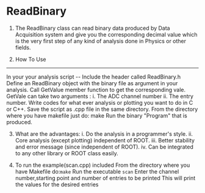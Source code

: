 ReadBinary
==========

1. The ReadBinary class can read binary data produced by Data Acquisition system and give you the corresponding decimal value which is the very first step of any kind of analysis done in Physics or other fields. 

2. How To Use
  ------------
In your your analysis script --
Include the header called ReadBinary.h 
Define an ReadBinary object with the binary file as argument in your analysis. 
Call GetValue member function to get the corresponding vale.
GetVale can take two arguments : i. The ADC channel number ii. The entry number.
Write codes for what ever analysis or plotting you want to do in C or C++.
Save the script as .cpp file in the same directory.
From the directory where you have makefile just do: make 
Run the binary "Program" that is produced. 



3. What are the advantages:
   i. Do the analysis in a programmer's style.
   ii. Core analysis (except plotting) independent of ROOT.
   iii. Better stability and error message (since independent of ROOT).
   iv. Can be integrated to any other library or ROOT class easily.
 
4. To run the example(scan.cpp) included 
    From the directory where you have Makefile do:`make`
    Run the executable `scan` 
    Enter the channel number,starting point and number of entries to be printed
    This will print the values for the desired entries
